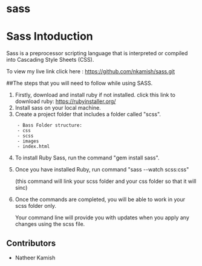 # sass

# Sass Intoduction

Sass is a preprocessor scripting language that is interpreted or compiled into Cascading Style Sheets (CSS).

To view my live link click here : https://github.com/nkamish/sass.git


##The steps that you will need to follow while using SASS.

1. Firstly, download and install ruby if not installed. click this link to download ruby: https://rubyinstaller.org/ 
2. Install sass on your local machine.
3. Create a project folder that includes a folder called "scss".
```
    - Bass Folder structure:
    - css
    - scss 
    - images
    - index.html
```
4. To install Ruby Sass, run the command "gem install sass".  
5. Once you have installed Ruby, run command "sass --watch scss:css" 

    (this command will link your scss folder and your css folder so that it will sinc)

6. Once the commands are completed, you will be able to work in your scss folder only. 

    Your command line will provide you with updates when you apply any changes using the scss file.

## Contributors

   - Natheer Kamish